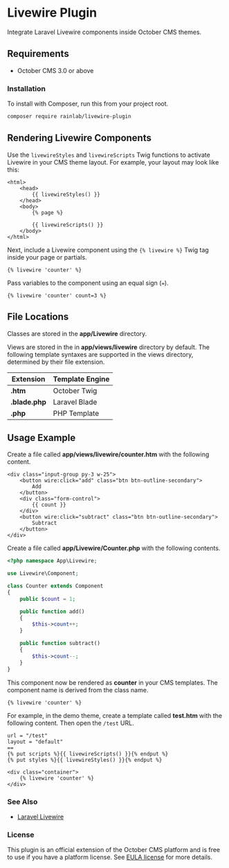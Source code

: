 
# Livewire Plugin

Integrate Laravel Livewire components inside October CMS themes.

## Requirements

- October CMS 3.0 or above

### Installation

To install with Composer, run this from your project root.

```bash
composer require rainlab/livewire-plugin
```

## Rendering Livewire Components

Use the `livewireStyles` and `livewireScripts` Twig functions to activate Livewire in your CMS theme layout. For example, your layout may look like this:

```twig
<html>
    <head>
        {{ livewireStyles() }}
    </head>
    <body>
        {% page %}

        {{ livewireScripts() }}
    </body>
</html>
```

Next, include a Livewire component using the `{% livewire %}` Twig tag inside your page or partials.

```twig
{% livewire 'counter' %}
```

Pass variables to the component using an equal sign (`=`).

```twig
{% livewire 'counter' count=3 %}
```

## File Locations

Classes are stored in the **app/Livewire** directory.

Views are stored in the in **app/views/livewire** directory by default. The following template syntaxes are supported in the views directory, determined by their file extension.

Extension | Template Engine
--------- | --------------
**.htm** | October Twig
**.blade.php** | Laravel Blade
**.php** | PHP Template

## Usage Example

Create a file called **app/views/livewire/counter.htm** with the following content.

```twig
<div class="input-group py-3 w-25">
    <button wire:click="add" class="btn btn-outline-secondary">
        Add
    </button>
    <div class="form-control">
        {{ count }}
    </div>
    <button wire:click="subtract" class="btn btn-outline-secondary">
        Subtract
    </button>
</div>
```

Create a file called **app/Livewire/Counter.php** with the following contents.

```php
<?php namespace App\Livewire;

use Livewire\Component;

class Counter extends Component
{
    public $count = 1;

    public function add()
    {
        $this->count++;
    }

    public function subtract()
    {
        $this->count--;
    }
}
```

This component now be rendered as **counter** in your CMS templates. The component name is derived from the class name.

```twig
{% livewire 'counter' %}
```

For example, in the demo theme, create a template called **test.htm** with the following content. Then open the `/test` URL.

```twig
url = "/test"
layout = "default"
==
{% put scripts %}{{ livewireScripts() }}{% endput %}
{% put styles %}{{ livewireStyles() }}{% endput %}

<div class="container">
    {% livewire 'counter' %}
</div>
```

### See Also

- [Laravel Livewire](https://laravel-livewire.com/)

### License

This plugin is an official extension of the October CMS platform and is free to use if you have a platform license. See [EULA license](LICENSE.md) for more details.
